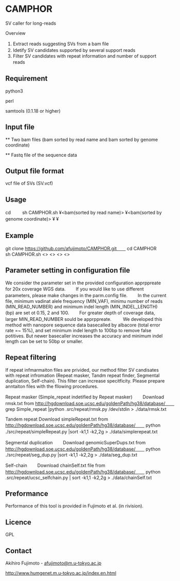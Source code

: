 # CAMPHOR
SV caller for long-reads

Overview
1. Extract reads suggesting SVs from a bam file　　
2. Idetify SV candidates supported by several support reads　　 
3. Filter SV candidates with repeat information and number of support reads　　

## Requirement
python3

perl

samtools (0.1.18 or higher)

## Input file
** Two bam files (bam sorted by read name and bam sorted by genome coordinate)

** Fastq file of the sequence data

## Output file format
vcf file of SVs (SV.vcf)

## Usage
cd <path to CAMPHOR>　　
sh CAMPHOR.sh ¥<bam(sorted by read name)> ¥<bam(sorted by genome coordinate)> ¥<fastq> ¥<output>　　

## Example
git clone https://github.com/afujimoto/CAMPHOR.git　　
cd CAMPHOR　　
sh CAMPHOR.sh <> <> <> <>

## Parameter setting in configuration file
We consider the parameter set in the provided configuration apprppreate for 20x coverage WGS data.　　
If you would like to use different parameters, please make changes in the parm.config file.　　
In the current file, minimum vadinat alele frequency (MIN_VAF), minimu number of reads (MIN_READ_NUMBER) and minimum indel length (MIN_INDEL_LENGTH) (bp) are set ot 0.15, 2 and 100.　　
For greater depth of coverage data, larger MIN_READ_NUMBER sould be apprppreate. 　　
We developed this method with nanopore sequence data basecalled by albacore (total error rate =~ 15%), and set minimum indel length to 100bp to remove false potitives. But newer basecaller increases the accuracy and minimum indel length can be set to 50bp or smaller.

## Repeat filtering
If repeat infmarmaiton files are privided, our method filter SV candisates with repeat infromation (Repeat masker, Tandm repeat finder, Segmental duplication, Self-chain). This filter can increase specitficity.
Please prepare anntaiton files with the fllowing procedures.

Repeat masker (Simple_repeat indetified by Repeat masker)　　
Download rmsk.txt from http://hgdownload.soe.ucsc.edu/goldenPath/hg38/database/　　
grep Simple_repeat <path to rmsk.txt>|python .src/repeat/rmsk.py /dev/stdin > ./data/rmsk.txt

Tandem repeat
Download simpleRepeat.txt from http://hgdownload.soe.ucsc.edu/goldenPath/hg38/database/　　
python ./src/repeat/simpleRepeat.py <path to simpleRepeat.txt>|sort -k1,1 -k2,2g > ./data/simplerepeat.txt　　
  
Segmental duplication　　
Download genomicSuperDups.txt from http://hgdownload.soe.ucsc.edu/goldenPath/hg38/database/　　
python ./src/repeat/seg_dup.py <path to genomicSuperDups.txt>|sort -k1,1 -k2,2g > ./data/seg_dup.txt

Self-chain　　
Download chainSelf.txt file from http://hgdownload.soe.ucsc.edu/goldenPath/hg38/database/　　
python .src/repeat/ucsc_selfchain.py <path to chainSelf.txt> | sort -k1,1 -k2,2g > ./data/chainSelf.txt

## Preformance
Performance of this tool is provided in Fujimoto et al. (in rivision).

## Licence
GPL

## Contact

Akihiro Fujimoto - afujimoto@m.u-tokyo.ac.jp

http://www.humgenet.m.u-tokyo.ac.jp/index.en.html
